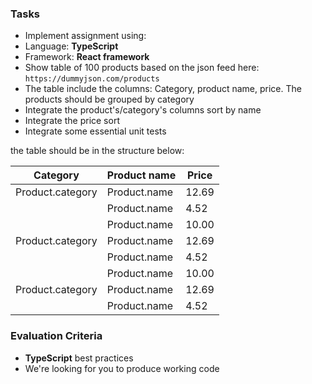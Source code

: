 ### Tasks

- Implement assignment using:
- Language: **TypeScript**
- Framework: **React framework**
- Show table of 100 products based on the json feed here:
`https://dummyjson.com/products`
- The table include the columns:
    Category, product name, price.
    The products should be grouped by category
- Integrate the product's/category's columns sort by name
- Integrate the price sort
- Integrate some essential unit tests

the table should be in the structure below:
<!-- TABLE_GENERATE_START -->

| Category         | Product name | Price |
|------------------|--------------|-------|
| Product.category | Product.name | 12.69 |
|                  | Product.name | 4.52  |
|                  | Product.name | 10.00 |
| Product.category | Product.name | 12.69 |
|                  | Product.name | 4.52  |
|                  | Product.name | 10.00 |
| Product.category | Product.name | 12.69 |
|                  | Product.name | 4.52  |

<!-- TABLE_GENERATE_END -->

### Evaluation Criteria

- **TypeScript** best practices
- We're looking for you to produce working code
